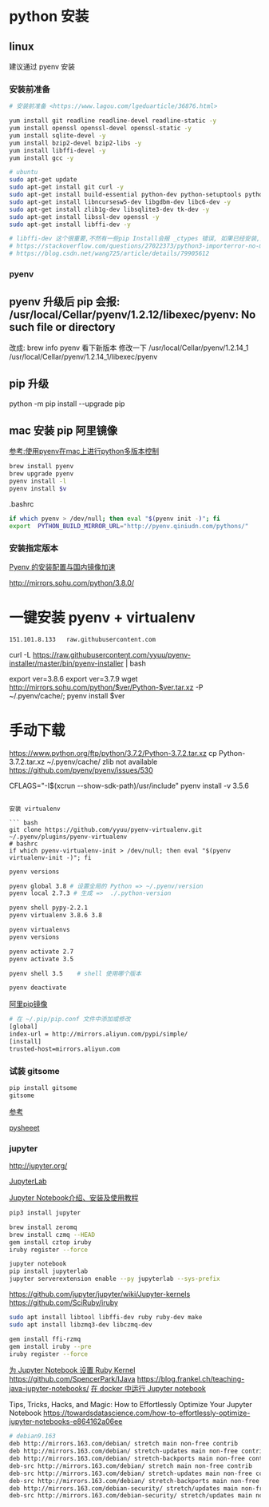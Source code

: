 # python 安装

## linux

建议通过 pyenv 安装

### 安装前准备
```bash
# 安装前准备 <https://www.lagou.com/lgeduarticle/36876.html>

yum install git readline readline-devel readline-static -y
yum install openssl openssl-devel openssl-static -y
yum install sqlite-devel -y
yum install bzip2-devel bzip2-libs -y
yum install libffi-devel -y
yum install gcc -y

# ubuntu
sudo apt-get update
sudo apt-get install git curl -y
sudo apt-get install build-essential python-dev python-setuptools python-pip python-smbus curl -y
sudo apt-get install libncursesw5-dev libgdbm-dev libc6-dev -y
sudo apt-get install zlib1g-dev libsqlite3-dev tk-dev -y
sudo apt-get install libssl-dev openssl -y
sudo apt-get install libffi-dev -y

# libffi-dev 这个很重要,不然有一些pip Install会报 _ctypes 错误, 如果已经安装,重新装 libffi-dev,然后重装一下 python
# https://stackoverflow.com/questions/27022373/python3-importerror-no-module-named-ctypes-when-using-value-from-module-mul
# https://blog.csdn.net/wang725/article/details/79905612
```

### pyenv

## pyenv 升级后 pip 会报: /usr/local/Cellar/pyenv/1.2.12/libexec/pyenv: No such file or directory

改成:
brew info pyenv
看下新版本
修改一下
/usr/local/Cellar/pyenv/1.2.14_1
/usr/local/Cellar/pyenv/1.2.14_1/libexec/pyenv

## pip 升级

python -m pip install --upgrade pip

## mac 安装 pip 阿里镜像

[参考:使用pyenv在mac上进行python多版本控制](http://achuan.me/2016/09/26/20160926使用pyenv在mac上进行python多版本控制/)

```bash
brew install pyenv
brew upgrade pyenv
pyenv install -l
pyenv install $v
```

.bashrc

```bash
if which pyenv > /dev/null; then eval "$(pyenv init -)"; fi
export  PYTHON_BUILD_MIRROR_URL="http://pyenv.qiniudn.com/pythons/"
```

### 安装指定版本

[Pyenv 的安装配置与国内镜像加速](https://www.mywaiting.com/weblogs/pyenv-install-for-virtualenv-and-accelerate-in-mainland-china/)

<http://mirrors.sohu.com/python/3.8.0/>

# 一键安装 pyenv + virtualenv

```bash
151.101.8.133   raw.githubusercontent.com
```
curl -L https://raw.githubusercontent.com/yyuu/pyenv-installer/master/bin/pyenv-installer | bash

export ver=3.8.6
export ver=3.7.9
wget http://mirrors.sohu.com/python/$ver/Python-$ver.tar.xz -P ~/.pyenv/cache/; pyenv install $ver

# 手动下载
https://www.python.org/ftp/python/3.7.2/Python-3.7.2.tar.xz
cp Python-3.7.2.tar.xz ~/.pyenv/cache/
zlib not available
https://github.com/pyenv/pyenv/issues/530

CFLAGS="-I$(xcrun --show-sdk-path)/usr/include" pyenv install -v 3.5.6
```

安装 virtualenv

``` bash
git clone https://github.com/yyuu/pyenv-virtualenv.git ~/.pyenv/plugins/pyenv-virtualenv
# bashrc
if which pyenv-virtualenv-init > /dev/null; then eval "$(pyenv virtualenv-init -)"; fi
```

```bash
pyenv versions

pyenv global 3.8 # 设置全局的 Python => ~/.pyenv/version
pyenv local 2.7.3 # 生成 =>  ./.python-version

pyenv shell pypy-2.2.1
pyenv virtualenv 3.8.6 3.8

pyenv virtualenvs
pyenv versions

pyenv activate 2.7
pyenv activate 3.5

pyenv shell 3.5    # shell 使用哪个版本

pyenv deactivate
```

[阿里pip镜像](http://mirrors.aliyun.com/help/pypi)

```bash
# 在 ~/.pip/pip.conf 文件中添加或修改
[global]
index-url = http://mirrors.aliyun.com/pypi/simple/
[install]
trusted-host=mirrors.aliyun.com
```
### 试装 gitsome

```bash
pip install gitsome
gitsome
```

[参考](http://blog.codylab.com/python-pyenv-management/)

[pysheeet](httaps://github.com/crazyguitar/pysheeet)

### jupyter

http://jupyter.org/

[JupyterLab](https://blog.jupyter.org/jupyterlab-is-ready-for-users-5a6f039b8906)

[Jupyter Notebook介绍、安装及使用教程](https://zhuanlan.zhihu.com/p/33105153)

```bash
pip3 install jupyter

brew install zeromq
brew install czmq --HEAD
gem install cztop iruby
iruby register --force

jupyter notebook
pip install jupyterlab
jupyter serverextension enable --py jupyterlab --sys-prefix
```

<https://github.com/jupyter/jupyter/wiki/Jupyter-kernels>
<https://github.com/SciRuby/iruby>


```bash
sudo apt install libtool libffi-dev ruby ruby-dev make
sudo apt install libzmq3-dev libczmq-dev

gem install ffi-rzmq
gem install iruby --pre
iruby register --force
```

[为 Jupyter Notebook 设置 Ruby Kernel](https://ruby-china.org/topics/38045)
<https://github.com/SpencerPark/IJava>
  <https://blog.frankel.ch/teaching-java-jupyter-notebooks/>
[在 docker 中运行 Jupyter notebook](https://blog.windrunner.me/programming/jupyter-docker.html)

Tips, Tricks, Hacks, and Magic: How to Effortlessly Optimize Your Jupyter Notebook
<https://towardsdatascience.com/how-to-effortlessly-optimize-jupyter-notebooks-e864162a06ee>


```bash
# debian9.163
deb http://mirrors.163.com/debian/ stretch main non-free contrib
deb http://mirrors.163.com/debian/ stretch-updates main non-free contrib
deb http://mirrors.163.com/debian/ stretch-backports main non-free contrib
deb-src http://mirrors.163.com/debian/ stretch main non-free contrib
deb-src http://mirrors.163.com/debian/ stretch-updates main non-free contrib
deb-src http://mirrors.163.com/debian/ stretch-backports main non-free contrib
deb http://mirrors.163.com/debian-security/ stretch/updates main non-free contrib
deb-src http://mirrors.163.com/debian-security/ stretch/updates main non-free contrib
```